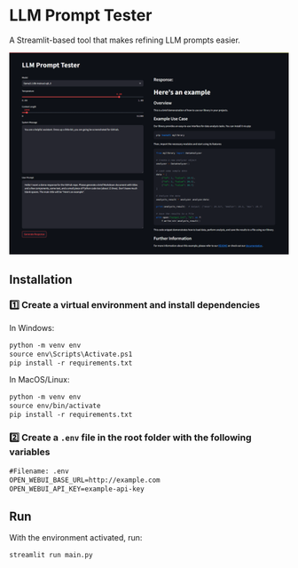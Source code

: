 # LLM Prompt Tester

A Streamlit-based tool that makes refining LLM prompts easier.

![LLM Prompt Tester Screenshot](./screenshot.png)

## Installation

### 1️⃣ Create a virtual environment and install dependencies

In Windows:

```shell
python -m venv env
source env\Scripts\Activate.ps1
pip install -r requirements.txt
```

In MacOS/Linux:

```shell
python -m venv env
source env/bin/activate
pip install -r requirements.txt
```
### 2️⃣ Create a `.env` file in the root folder with the following variables

```env
#Filename: .env
OPEN_WEBUI_BASE_URL=http://example.com
OPEN_WEBUI_API_KEY=example-api-key
```

## Run

With the environment activated, run:
```shell
streamlit run main.py
```
